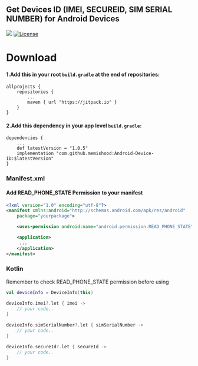 ## Get Devices ID (IMEI, SECUREID, SIM SERIAL NUMBER) for Android Devices

[![](https://jitpack.io/v/memishood/android-device-id.svg)](https://jitpack.io/#memishood/android-device-id)
[![License](https://img.shields.io/badge/License-Apache%202.0-blue.svg)](https://opensource.org/licenses/Apache-2.0)

# Download
#### 1.Add this in your root `build.gradle` at the end of repositories:
    allprojects {
        repositories {
            ...
            maven { url "https://jitpack.io" }
        }
    }
  
#### 2.Add this dependency in your app level `build.gradle`:
    dependencies {
        ...
        def latestVersion = "1.0.5"
        implementation "com.github.memishood:Android-Device-ID:$latestVersion"
    }


### Manifest.xml
#### Add READ_PHONE_STATE Permission to your manifest

```xml
<?xml version="1.0" encoding="utf-8"?>
<manifest xmlns:android="http://schemas.android.com/apk/res/android"
    package="yourpackage">

    <uses-permission android:name="android.permission.READ_PHONE_STATE"/>

    <application>
     ...
    </application>
</manifest>
```

### Kotlin
Remember to check READ_PHONE_STATE permission before using 
```kotlin
val deviceInfo = DeviceInfo(this)

deviceInfo.imei?.let { imei ->
    // your code..
}
        
deviceInfo.simSerialNumber?.let { simSerialNumber ->
    // your code..
}

deviceInfo.secureId?.let { secureId ->
    // your code..
}
```
